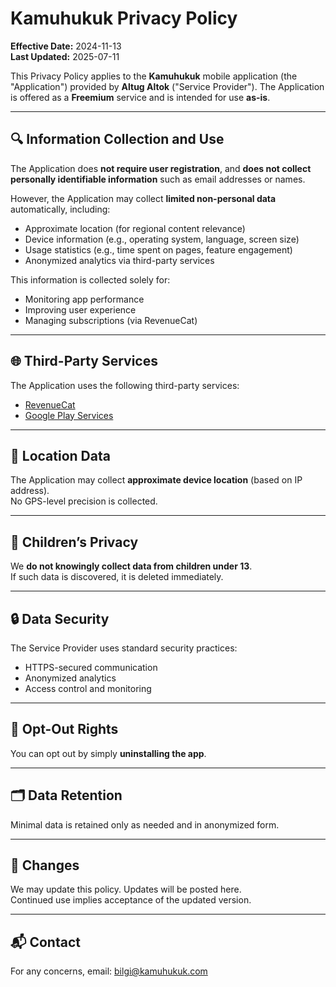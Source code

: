 # Kamuhukuk Privacy Policy

**Effective Date:** 2024-11-13  
**Last Updated:** 2025-07-11

This Privacy Policy applies to the **Kamuhukuk** mobile application (the "Application") provided by **Altug Altok** ("Service Provider"). The Application is offered as a **Freemium** service and is intended for use **as-is**.

---

## 🔍 Information Collection and Use

The Application does **not require user registration**, and **does not collect personally identifiable information** such as email addresses or names.

However, the Application may collect **limited non-personal data** automatically, including:

- Approximate location (for regional content relevance)
- Device information (e.g., operating system, language, screen size)
- Usage statistics (e.g., time spent on pages, feature engagement)
- Anonymized analytics via third-party services

This information is collected solely for:

- Monitoring app performance
- Improving user experience
- Managing subscriptions (via RevenueCat)

---

## 🌐 Third-Party Services

The Application uses the following third-party services:

- [RevenueCat](https://www.revenuecat.com/privacy)
- [Google Play Services](https://www.google.com/policies/privacy/)

---

## 📍 Location Data

The Application may collect **approximate device location** (based on IP address).  
No GPS-level precision is collected.

---

## 👦 Children’s Privacy

We **do not knowingly collect data from children under 13**.  
If such data is discovered, it is deleted immediately.

---

## 🔒 Data Security

The Service Provider uses standard security practices:

- HTTPS-secured communication
- Anonymized analytics
- Access control and monitoring

---

## 🚫 Opt-Out Rights

You can opt out by simply **uninstalling the app**.

---

## 🗂️ Data Retention

Minimal data is retained only as needed and in anonymized form.

---

## 🔁 Changes

We may update this policy. Updates will be posted here.  
Continued use implies acceptance of the updated version.

---

## 📬 Contact

For any concerns, email: [bilgi@kamuhukuk.com](mailto:bilgi@kamuhukuk.com)
